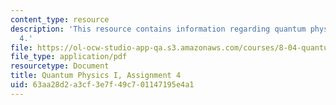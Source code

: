 ```yaml
---
content_type: resource
description: 'This resource contains information regarding quantum physics: Assignment
  4.'
file: https://ol-ocw-studio-app-qa.s3.amazonaws.com/courses/8-04-quantum-physics-i-spring-2016/63aa28d2a3cf3e7f49c701147195e4a1_MIT8_04S16_ps4_2016.pdf
file_type: application/pdf
resourcetype: Document
title: Quantum Physics I, Assignment 4
uid: 63aa28d2-a3cf-3e7f-49c7-01147195e4a1
---
```

